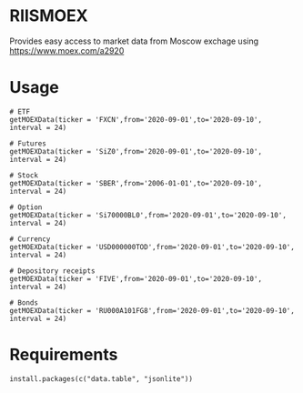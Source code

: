 # RIISMOEX
Provides easy access to market data from Moscow exchage using https://www.moex.com/a2920

# Usage
```
# ETF
getMOEXData(ticker = 'FXCN',from='2020-09-01',to='2020-09-10', interval = 24)

# Futures
getMOEXData(ticker = 'SiZ0',from='2020-09-01',to='2020-09-10', interval = 24)

# Stock
getMOEXData(ticker = 'SBER',from='2006-01-01',to='2020-09-10', interval = 24)

# Option
getMOEXData(ticker = 'Si70000BL0',from='2020-09-01',to='2020-09-10', interval = 24)

# Currency
getMOEXData(ticker = 'USD000000TOD',from='2020-09-01',to='2020-09-10', interval = 24)

# Depository receipts
getMOEXData(ticker = 'FIVE',from='2020-09-01',to='2020-09-10', interval = 24)

# Bonds
getMOEXData(ticker = 'RU000A101FG8',from='2020-09-01',to='2020-09-10', interval = 24)

```

# Requirements
```
install.packages(c("data.table", "jsonlite"))
```




